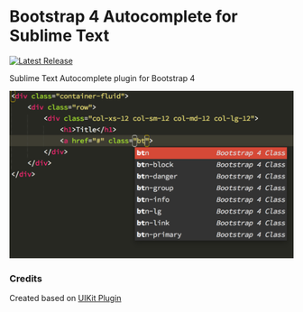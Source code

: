 Bootstrap 4 Autocomplete for Sublime Text
=============
[![Latest Release](https://img.shields.io/github/tag/EatBreatheCode/sublime_bootstrap_4_autocomplete.svg?label=version)](https://github.com/EatBreatheCode/sublime_bootstrap_4_autocomplete/releases)

Sublime Text Autocomplete plugin for Bootstrap 4

![screenshot](docs/screenshot.png)

### Credits
Created based on [UIKit Plugin](https://github.com/uikit/uikit-sublime)
